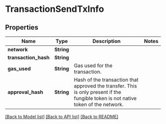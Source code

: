 # TransactionSendTxInfo

## Properties

Name | Type | Description | Notes
------------ | ------------- | ------------- | -------------
**network** | **String** |  | 
**transaction_hash** | **String** |  | 
**gas_used** | **String** | Gas used for the transaction. | 
**approval_hash** | **String** | Hash of the transaction that approved the transfer. This is only present if the fungible token is not native token of the network. | 

[[Back to Model list]](../README.md#documentation-for-models) [[Back to API list]](../README.md#documentation-for-api-endpoints) [[Back to README]](../README.md)


